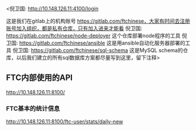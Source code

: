 <倪卫国:
http://10.148.126.11:4100/login

这是我们在gitlab上的机构账号 https://gitlab.com/ftchinese，大家有时间去注册账号加入组织，都是私有仓库，只有加入进来才能看
倪卫国:
https://gitlab.com/ftchinese/node-deployer 这个仓库部署node程序的工具
倪卫国:
https://gitlab.com/ftchinese/ansible 这是用ansible自动化服务器部署的工具
倪卫国:
https://gitlab.com/ftchinese/sql-schema 这是MySQL schema的仓库，以后我们建立的所有sql数据库方案都尽量写到这里，留下注释>

## FTC内部使用的API
http://10.148.126.11:8100/

### FTC基本的统计信息
<http://10.148.126.11:8100/ftc-user/stats/daily-new>